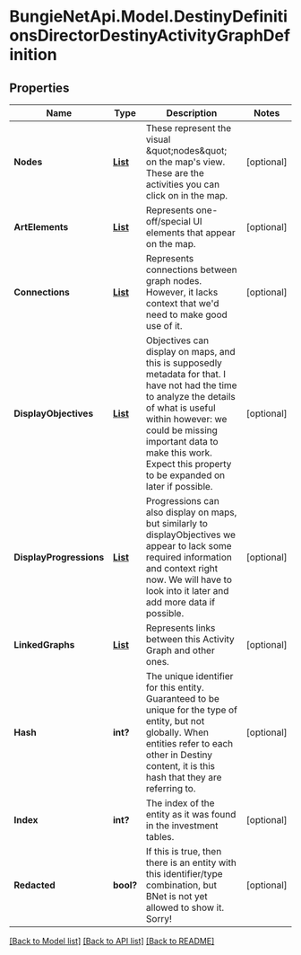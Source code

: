 # BungieNetApi.Model.DestinyDefinitionsDirectorDestinyActivityGraphDefinition
## Properties

Name | Type | Description | Notes
------------ | ------------- | ------------- | -------------
**Nodes** | [**List<DestinyDefinitionsDirectorDestinyActivityGraphNodeDefinition>**](DestinyDefinitionsDirectorDestinyActivityGraphNodeDefinition.md) | These represent the visual \&quot;nodes\&quot; on the map&#39;s view. These are the activities you can click on in the map. | [optional] 
**ArtElements** | [**List<DestinyDefinitionsDirectorDestinyActivityGraphArtElementDefinition>**](DestinyDefinitionsDirectorDestinyActivityGraphArtElementDefinition.md) | Represents one-off/special UI elements that appear on the map. | [optional] 
**Connections** | [**List<DestinyDefinitionsDirectorDestinyActivityGraphConnectionDefinition>**](DestinyDefinitionsDirectorDestinyActivityGraphConnectionDefinition.md) | Represents connections between graph nodes. However, it lacks context that we&#39;d need to make good use of it. | [optional] 
**DisplayObjectives** | [**List<DestinyDefinitionsDirectorDestinyActivityGraphDisplayObjectiveDefinition>**](DestinyDefinitionsDirectorDestinyActivityGraphDisplayObjectiveDefinition.md) | Objectives can display on maps, and this is supposedly metadata for that. I have not had the time to analyze the details of what is useful within however: we could be missing important data to make this work. Expect this property to be expanded on later if possible. | [optional] 
**DisplayProgressions** | [**List<DestinyDefinitionsDirectorDestinyActivityGraphDisplayProgressionDefinition>**](DestinyDefinitionsDirectorDestinyActivityGraphDisplayProgressionDefinition.md) | Progressions can also display on maps, but similarly to displayObjectives we appear to lack some required information and context right now. We will have to look into it later and add more data if possible. | [optional] 
**LinkedGraphs** | [**List<DestinyDefinitionsDirectorDestinyLinkedGraphDefinition>**](DestinyDefinitionsDirectorDestinyLinkedGraphDefinition.md) | Represents links between this Activity Graph and other ones. | [optional] 
**Hash** | **int?** | The unique identifier for this entity. Guaranteed to be unique for the type of entity, but not globally.  When entities refer to each other in Destiny content, it is this hash that they are referring to. | [optional] 
**Index** | **int?** | The index of the entity as it was found in the investment tables. | [optional] 
**Redacted** | **bool?** | If this is true, then there is an entity with this identifier/type combination, but BNet is not yet allowed to show it. Sorry! | [optional] 

[[Back to Model list]](../README.md#documentation-for-models) [[Back to API list]](../README.md#documentation-for-api-endpoints) [[Back to README]](../README.md)

